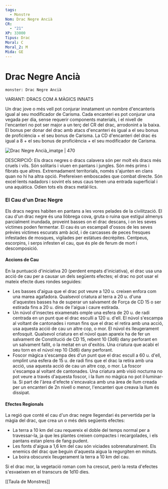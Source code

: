 ```yaml
---
tags:
  - Monstre
Nom: Drac Negre Ancià
CR:
  - "21"
XP: 33000
Tipus: Drac
Moral: C
Moral_2: M
Mida: GE
---
```

# Drac Negre Ancià

```statblock
monster: Drac Negre Ancià
```

VARIANT: DRACS COM A MÀGICS INNATS

Un drac jove o més vell pot conjurar innatament un nombre d'encanteris igual al seu modificador de Carisma. Cada encanteri es pot conjurar una vegada per dia, sense requerir components materials, i el nivell de l'encanteri no pot ser major a un terç del CR del drac, arrodonint a la baixa. El bonus per donar del drac amb atacs d'encanteri és igual a el seu bonus de proficiència + el seu bonus de Carisma. La CD d'encanteri del drac és igual a 8 + el seu bonus de proficiència + el seu modificador de Carisma.

![Drac Negre Ancià_imatge | 470](https://png.pngitem.com/pimgs/s/1-10890_d-d-black-dragon-art-hd-png-download.png)

DESCRIPCIÓ: 
Els dracs negres o dracs calavera són per molt els dracs més cruels i vils. Són solitaris i viuen en pantans i jungles. Són més prims i fibrats que altres. Extremadament territorials, només s'ajunten en clans quan no hi ha altra opció. Prefereixen emboscades que combat directe. Són excel·lents nadadors i sovint els seus caus tenen una entrada superficial i una aquàtica. Odien tots els dracs metàl·lics.
### El Cau d'un Drac Negre

Els dracs negres habiten en pantans a les vores pelades de la civilització. El cau d'un drac negre és una llòbrega cova, gruta o ruina que estigui almenys parcialment inundada, proveint basses on el drac descans, i on les seves víctimes poden fermentar. El cau és un escampall d'ossos de les seves prèvies víctimes escurats amb àcid, i de carcasses de peces fresques infestades de mosques, vigilades per estàtues decrèpites. Centpeus, escorpins, i serps infesten el cau, que és ple de ferum de mort i descomposició.
#### Accions de Cau

En la puntuació d'iniciativa 20 (perdent empats d'iniciativa), el drac usa una acció de cau per a causar un dels següents efectes; el drac no pot usar el mateix efecte dues rondes seguides:

- Les basses d'aigua que el drac pot veure a 120 u. creixen enfora com una marea agafadora. Qualsevol criatura al terra a 20 u. d'una d'aquestes basses ha de superar un salvament de Força de CD 15 o ser estirada fins a 20 u. dins de l'aigua i caure estirada.
- Un núvol d'insectes eixamenats omple una esfera de 20 u. de radi centrada en un punt que el drac esculli a 120 u. d'ell. El núvol s'escampa al voltant de cantonades i roman fins que el drac el retira amb una acció, usa aquesta acció de cau un altre cop, o mor. El núvol és lleugerament enfosquit. Qualsevol criatura en el núvol quan apareix ha de fer un salvament de Constitució de CD 15, rebent 10 (3d6) dany perforant en un salvament fallit, o la meitat en un d'exitós. Una criatura que acabi el seu torn en el núvol rep 10 (3d6) dany perforant.
- Foscor màgica s'escampa des d'un punt que el drac escull a 60 u. d'ell, omplint una esfera de 15 u. de radi fins que el drac la retira amb una acció, usa aquesta acció de cau un altre cop, o mor. La foscor s'escampa al voltant de cantonades. Una criatura amb visió nocturna no pot veure a través d'aquesta foscor, i la llum no màgica no pot il·luminar-la. Si part de l'àrea d'efecte s'encavalca amb una àrea de llum creada per un encanteri de 2n nivell o menor, l'encanteri que creava la llum és dissipat.
#### Efectes Regionals

La regió que conté el cau d'un drac negre llegendari és pervertida per la màgia del drac, que crea un o més dels següents efectes:

- La terra a 10 km del cau requereix el doble del temps normal per a travessar-la, ja que les plantes creixen compactes i recargolades, i els pantans estan plens de fang pudent. 
- Les fonts d'aigua a 1,6 km del cau són viciades sobrenaturalment. Els enemics del drac que beguin d'aquesta aigua la regurgiten en minuts.
- La boira obscureix lleugerament la terra a 10 km del cau.

Si el drac mor, la vegetació roman com ha crescut, però la resta d'efectes s'esvaeixen en el transcurs de 1d10 dies.

[[Taula de Monstres]]

